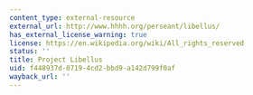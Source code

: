 ```yaml
---
content_type: external-resource
external_url: http://www.hhhh.org/perseant/libellus/
has_external_license_warning: true
license: https://en.wikipedia.org/wiki/All_rights_reserved
status: ''
title: Project Libellus
uid: f448937d-0719-4cd2-bbd9-a142d799f0af
wayback_url: ''
---
```

